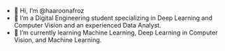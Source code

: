 - 👋 Hi, I’m @haaroonafroz
- 👀 I’m a Digital Engineering student specializing in Deep Learning and Computer Vision and an experienced Data Analyst.
- 🌱 I’m currently learning Machine Learning, Deep Learning in Computer Vision, and Machine Learning.


<!---
haaroonafroz/haaroonafroz is a ✨ special ✨ repository because its `README.md` (this file) appears on your GitHub profile.
You can click the Preview link to take a look at your changes.
--->
